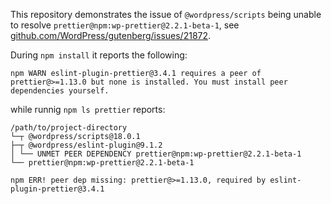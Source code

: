 This repository demonstrates the issue of `@wordpress/scripts` being unable to resolve `prettier@npm:wp-prettier@2.2.1-beta-1`, see [github.com/WordPress/gutenberg/issues/21872](https://github.com/WordPress/gutenberg/issues/21872).

During `npm install` it reports the following:

    npm WARN eslint-plugin-prettier@3.4.1 requires a peer of prettier@>=1.13.0 but none is installed. You must install peer dependencies yourself.

while runnig `npm ls prettier` reports:
                
    /path/to/project-directory
    └─┬ @wordpress/scripts@18.0.1
    ├─┬ @wordpress/eslint-plugin@9.1.2
    │ └── UNMET PEER DEPENDENCY prettier@npm:wp-prettier@2.2.1-beta-1 
    └── prettier@npm:wp-prettier@2.2.1-beta-1 

    npm ERR! peer dep missing: prettier@>=1.13.0, required by eslint-plugin-prettier@3.4.1
